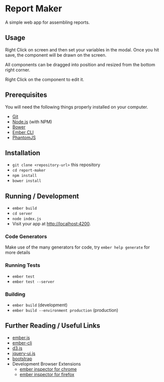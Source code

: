 # Report Maker

A simple web app for assembling reports.

## Usage

Right Click on screen and then set your variables in the modal. Once you hit save, the component will be drawn on the screen.

All components can be dragged into position and resized from the bottom right corner.

Right Click on the component to edit it.

## Prerequisites

You will need the following things properly installed on your computer.

* [Git](https://git-scm.com/)
* [Node.js](https://nodejs.org/) (with NPM)
* [Bower](https://bower.io/)
* [Ember CLI](https://ember-cli.com/)
* [PhantomJS](http://phantomjs.org/)

## Installation

* `git clone <repository-url>` this repository
* `cd report-maker`
* `npm install`
* `bower install`

## Running / Development

* `ember build`
* `cd server`
* `node index.js`
* Visit your app at [http://localhost:4200](http://localhost:4200).

### Code Generators

Make use of the many generators for code, try `ember help generate` for more details

### Running Tests

* `ember test`
* `ember test --server`

### Building

* `ember build` (development)
* `ember build --environment production` (production)

## Further Reading / Useful Links

* [ember.js](http://emberjs.com/)
* [ember-cli](https://ember-cli.com/)
* [d3.js](https://d3js.org/)
* [jquery-ui.js](https://jqueryui.com/)
* [bootstrap](http://getbootstrap.com/)
* Development Browser Extensions
  * [ember inspector for chrome](https://chrome.google.com/webstore/detail/ember-inspector/bmdblncegkenkacieihfhpjfppoconhi)
  * [ember inspector for firefox](https://addons.mozilla.org/en-US/firefox/addon/ember-inspector/)

